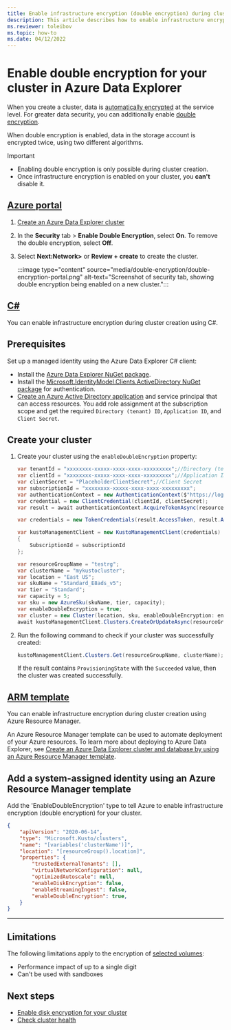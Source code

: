 ```yaml
---
title: Enable infrastructure encryption (double encryption) during cluster creation in Azure Data Explorer
description: This article describes how to enable infrastructure encryption (double encryption) during cluster creation in Azure Data Explorer.
ms.reviewer: toleibov
ms.topic: how-to
ms.date: 04/12/2022
---
```


# Enable double encryption for your cluster in Azure Data Explorer

When you create a cluster, data is [automatically encrypted](/azure/storage/common/storage-service-encryption) at the service level. For greater data security, you can additionally enable [double encryption](/azure/storage/common/infrastructure-encryption-enable).

When double encryption is enabled, data in the storage account is encrypted twice, using two different algorithms.

> [!IMPORTANT]
>
> * Enabling double encryption is only possible during cluster creation.
> * Once infrastructure encryption is enabled on your cluster, you **can't** disable it.

## [Azure portal](#tab/portal)

1. [Create an Azure Data Explorer cluster](create-cluster-database-portal.md#create-a-cluster)
1. In the **Security** tab > **Enable Double Encryption**, select **On**. To remove the double encryption, select **Off**.
1. Select **Next:Network>** or **Review + create** to create the cluster.

    :::image type="content" source="media/double-encryption/double-encryption-portal.png" alt-text="Screenshot of security tab, showing double encryption being enabled on a new cluster.":::

## [C#](#tab/c-sharp)

You can enable infrastructure encryption during cluster creation using C#.

## Prerequisites

Set up a managed identity using the Azure Data Explorer C# client:

* Install the [Azure Data Explorer NuGet package](https://www.nuget.org/packages/Microsoft.Azure.Management.Kusto/).
* Install the [Microsoft.IdentityModel.Clients.ActiveDirectory NuGet package](https://www.nuget.org/packages/Microsoft.IdentityModel.Clients.ActiveDirectory/) for authentication.
* [Create an Azure Active Directory application](/azure/active-directory/develop/howto-create-service-principal-portal) and service principal that can access resources. You add role assignment at the subscription scope and get the required `Directory (tenant) ID`, `Application ID`, and `Client Secret`.

## Create your cluster

1. Create your cluster using the `enableDoubleEncryption` property:

    ```csharp
    var tenantId = "xxxxxxxx-xxxxx-xxxx-xxxx-xxxxxxxxx";//Directory (tenant) ID
    var clientId = "xxxxxxxx-xxxxx-xxxx-xxxx-xxxxxxxxx";//Application ID
    var clientSecret = "PlaceholderClientSecret";//Client Secret
    var subscriptionId = "xxxxxxxx-xxxxx-xxxx-xxxx-xxxxxxxxx";
    var authenticationContext = new AuthenticationContext($"https://login.windows.net/{tenantId}");
    var credential = new ClientCredential(clientId, clientSecret);
    var result = await authenticationContext.AcquireTokenAsync(resource: "https://management.core.windows.net/", clientCredential: credential);

    var credentials = new TokenCredentials(result.AccessToken, result.AccessTokenType);

    var kustoManagementClient = new KustoManagementClient(credentials)
    {
        SubscriptionId = subscriptionId
    };

    var resourceGroupName = "testrg";
    var clusterName = "mykustocluster";
    var location = "East US";
    var skuName = "Standard_E8ads_v5";
    var tier = "Standard";
    var capacity = 5;
    var sku = new AzureSku(skuName, tier, capacity);
    var enableDoubleEncryption = true;
    var cluster = new Cluster(location, sku, enableDoubleEncryption: enableDoubleEncryption);
    await kustoManagementClient.Clusters.CreateOrUpdateAsync(resourceGroupName, clusterName, cluster);
    ```

1. Run the following command to check if your cluster was successfully created:

    ```csharp
    kustoManagementClient.Clusters.Get(resourceGroupName, clusterName);
    ```

    If the result contains `ProvisioningState` with the `Succeeded` value, then the cluster was created successfully.

## [ARM template](#tab/arm)

You can enable infrastructure encryption during cluster creation using Azure Resource Manager.

An Azure Resource Manager template can be used to automate deployment of your Azure resources. To learn more about deploying to Azure Data Explorer, see [Create an Azure Data Explorer cluster and database by using an Azure Resource Manager template](create-cluster-database-resource-manager.md).

## Add a system-assigned identity using an Azure Resource Manager template

Add the 'EnableDoubleEncryption' type to tell Azure to enable infrastructure encryption (double encryption) for your cluster.

```json
{
    "apiVersion": "2020-06-14",
    "type": "Microsoft.Kusto/clusters",
    "name": "[variables('clusterName')]",
    "location": "[resourceGroup().location]",
    "properties": {
        "trustedExternalTenants": [],
        "virtualNetworkConfiguration": null,
        "optimizedAutoscale": null,
        "enableDiskEncryption": false,
        "enableStreamingIngest": false,
        "enableDoubleEncryption": true,
    }
}
```

---

## Limitations

The following limitations apply to the encryption of [selected volumes](kusto/concepts/sandboxes-in-non-modern-skus.md#virtual-machine-sizes):

* Performance impact of up to a single digit
* Can't be used with sandboxes

## Next steps

* [Enable disk encryption for your cluster](cluster-encryption-disk.md)
* [Check cluster health](check-cluster-health.md)
